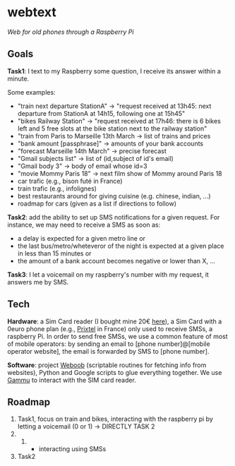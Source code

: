webtext
=======

*Web for old phones through a Raspberry Pi*

## Goals
**Task1**: I text to my Raspberry some question,
I receive its answer within a minute.

Some examples:
- "train next departure StationA" -> "request received at 13h45: next departure from StationA at 14h15, following one at 15h45"
- "bikes Railway Station" -> "request received at 17h46: there is 6 bikes left and 5 free slots at the bike station next to the railway station"
- "train from Paris to Marseille 13th March -> list of trains and prices
- "bank amount [passphrase]" -> amounts of your bank accounts
- "forecast Marseille 14th March" -> precise forecast
- "Gmail subjects list" -> list of (id,subject of id's email)
- "Gmail body 3" -> body of email whose id=3
- "movie Mommy Paris 18" -> next film show of Mommy around Paris 18
- car trafic (e.g., bison futé in France)
- train trafic (e.g., infolignes)
- best restaurants around for giving cuisine (e.g. chinese, indian, ...)
- roadmap for cars (given as a list if directions to follow)

**Task2**: add the ability to set up SMS notifications for a given request.
For instance, we may need to receive a SMS as soon as:
- a delay is expected for a given metro line or
- the last bus/metro/wheteveror of the night is expected at a given place in less than 15 minutes or
- the amount of a bank account becomes negative or lower than X, ...

**Task3**: I let a voicemail on my raspberry's number with my request, it answers me by SMS.


## Tech
**Hardware**: a Sim Card reader (I bought mine 20€ [here](http://www.huaweie220.com/)), a Sim Card with a 0euro phone plan (e.g., [Prixtel](http://www.prixtel.com/) in France) only used to receive SMSs, a raspberry Pi.
In order to send free SMSs, we use a common feature of most of mobile operators: by sending an email
to [phone number]@[mobile operator website], the email is forwarded by SMS to [phone number].

**Software**: project [Weboob](http://weboob.org/) (scriptable routines for fetching info from websites), Python and Google scripts to glue everything together. We use [Gammu](http://wammu.eu/) to interact with the SIM card reader.


## Roadmap
1. Task1, focus on train and bikes, interacting with the raspberry pi by letting a voicemail (0 or 1) -> DIRECTLY TASK 2
2. 1. + interacting using SMSs
3. Task2
